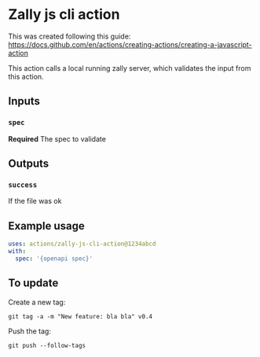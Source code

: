 # Zally js cli action

This was created following this guide: 
https://docs.github.com/en/actions/creating-actions/creating-a-javascript-action

This action calls a local running zally server, which validates the input from this action.

## Inputs

### `spec`

**Required** The spec to validate

## Outputs

### `success`

If the file was ok

## Example usage

```yaml
uses: actions/zally-js-cli-action@1234abcd
with:
  spec: '{openapi spec}'
```

## To update

Create a new tag:
```shell
git tag -a -m "New feature: bla bla" v0.4
```

Push the tag:
```shell
git push --follow-tags
```